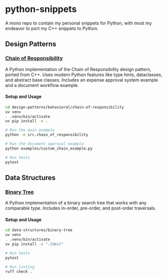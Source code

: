 # python-snippets
A mono repo to contain my personal snippets for Python, with most my endeavor to port my C++ snippets to Python.

## Design Patterns

### [Chain of Responsibility](design-patterns/behavioral/chain-of-responsibility/)
A Python implementation of the Chain of Responsibility design pattern, ported from C++. Uses modern Python features like type hints, dataclasses, and abstract base classes. Includes an expense approval system example and a document workflow example.

#### Setup and Usage
```bash
cd design-patterns/behavioral/chain-of-responsibility
uv venv
. .venv/bin/activate
uv pip install -e .

# Run the main example
python -m src.chain_of_responsibility

# Run the document approval example
python examples/custom_chain_example.py

# Run tests
pytest
```

## Data Structures

### [Binary Tree](data-structures/binary-tree/)
A Python implementation of a binary search tree that works with any comparable type. Includes in-order, pre-order, and post-order traversals.

#### Setup and Usage
```bash
cd data-structures/binary-tree
uv venv
. .venv/bin/activate
uv pip install -e ".[dev]"

# Run tests
pytest

# Run linting
ruff check .
```
